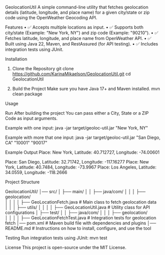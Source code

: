GeolocationUtil
A simple command-line utility that fetches geolocation details (latitude, longitude, and place name) for a given city/state or zip code using the OpenWeather Geocoding API.

Features
	•	✅ Accepts multiple locations as input.
	•	✅ Supports both city/state (Example: "New York, NY") and zip code (Example: "90210").
	•	✅ Fetches latitude, longitude, and place name from OpenWeather API.
	•	✅ Built using Java 22, Maven, and RestAssured (for API testing).
	•	✅ Includes integration tests using JUnit.


Installation

1. Clone the Repository
git clone https://github.com/KarinaMikaelson/GeolocationUtil.git
cd GeolocationUtil

2. Build the Project
Make sure you have Java 17+ and Maven installed.
mvn clean package

Usage

Run 
After building the project
You can pass either a City, State or a ZIP Code as input arguments.

Example with one input:
java -jar target/geoloc-util.jar "New York, NY"

Example with more that one input:
java -jar target/geoloc-util.jar "San Diego, CA" "10001" "90017"


Example Output
Place: New York, Latitude: 40.712727, Longitude: -74.00601

Place: San Diego, Latitude: 32.71742, Longitude: -117.16277
Place: New York, Latitude: 40.7484, Longitude: -73.9967
Place: Los Angeles, Latitude: 34.0559, Longitude: -118.2666


Project Structure

GeolocationUtil/
│── src/
│   ├── main/
│   │   ├── java/com/
│   │   │   ├── geolocation/  
│   │   │   │   ├── GeoLocationFetch.java   # Main class to fetch geolocation data
│   │   │   ├── utils/
│   │   │   │   ├── GeoLocationUtil.java    # Utility class for API configurations
│   ├── test/
│   │   ├── java/com/
│   │   │   ├── geolocation/  
│   │   │   │   ├── GeoLocationFetchTest.java  # Integration tests for geolocation fetch
│── pom.xml                # Maven build file with dependencies and plugins
│── README.md              # Instructions on how to install, configure, and use the tool


Testing
Run integration tests using JUnit:
mvn test


License
This project is open-source under the MIT License.
